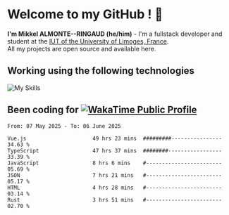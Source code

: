 # Welcome to my GitHub ! 🌃

**I'm Mikkel ALMONTE--RINGAUD (he/him)** - I'm a fullstack developer and student at the [IUT of the University of Limoges, France](https://iut.unilim.fr). \
All my projects are open source and available here.

## Working using the following technologies

![My Skills](https://skillicons.dev/icons?i=solidjs,pnpm,nodejs,ts,js,vercel,netlify,html,css,rust,astro,git,vue,md,electron,figma,github,bash,bun,cloudflare,py,tailwind,nginx,npm,tauri,vite,zig,yarn,windicss,dart,flutter,kotlin&theme=dark)

## Been coding for [![WakaTime Public Profile](https://wakatime.com/badge/user/0839e595-e07a-435c-8d59-ed95f2a3d6dd.svg?style=flat-square)](https://wakatime.com/@0839e595-e07a-435c-8d59-ed95f2a3d6dd)

<!--START_SECTION:waka-->

```plain
From: 07 May 2025 - To: 06 June 2025

Vue.js                     49 hrs 23 mins  #########----------------   34.63 %
TypeScript                 47 hrs 37 mins  ########-----------------   33.39 %
JavaScript                 8 hrs 6 mins    #------------------------   05.69 %
JSON                       7 hrs 21 mins   #------------------------   05.17 %
HTML                       4 hrs 28 mins   #------------------------   03.14 %
Rust                       3 hrs 51 mins   #------------------------   02.70 %
```

<!--END_SECTION:waka-->
